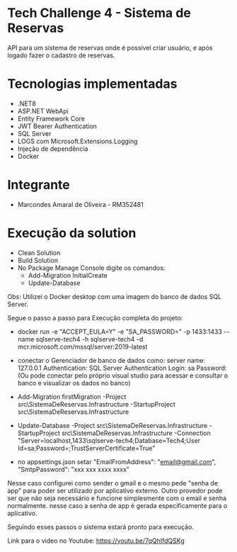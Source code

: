 
# Tech Challenge 4 - Sistema de Reservas
API para um sistema de reservas onde é possível criar usuário, e após logado fazer o cadastro de reservas.

# Tecnologias implementadas
- .NET8
- ASP.NET WebApi
- Entity Framework Core
- JWT Bearer Authentication
- SQL Server
- LOGS com Microsoft.Extensions.Logging 
- Injeção de dependência
- Docker

# Integrante
- Marcondes Amaral de Oliveira - RM352481

# Execução da solution
- Clean Solution
- Build Solution
- No Package Manage Console digite os comandos:
    - Add-Migration InitialCreate
    - Update-Database


Obs: Utilizei o Docker desktop com uma imagem do banco de dados SQL Server.

Segue o passo a passo para Execução completa do projeto:

- docker run -e "ACCEPT_EULA=Y" -e "SA_PASSWORD=<S3Nh4F0rT3>" -p 1433:1433 --name sqlserve-tech4 -h sqlserve-tech4 -d mcr.microsoft.com/mssql/server:2019-latest

- conectar o Gerenciador de banco de dados como:
server name: 127.0.0.1
Authentication: SQL Server Authentication
Login: sa
Password: <S3Nh4F0rT3>
(Ou pode conectar pelo próprio visual studio para acessar e consultar o banco e visualizar os dados no banco)

- Add-Migration firstMigration -Project src\SistemaDeReservas.Infrastructure -StartupProject src\SistemaDeReservas.Infrastructure

- Update-Database -Project src\SistemaDeReservas.Infrastructure -StartupProject src\SistemaDeReservas.Infrastructure -Connection "Server=localhost,1433\\sqlserve-tech4;Database=Tech4;User Id=sa;Password=<S3Nh4F0rT3>;TrustServerCertificate=True"

- no appsettings.json setar
"EmailFromAddress": "email@gmail.com",
"SmtpPassword": "xxx xxx xxxx xxxx"

Nesse caso configurei como sender o gmail e o mesmo pede "senha de app" para poder ser utilizado por aplicativo externo. Outro provedor pode ser que não seja necessário e funcione simplesmente com o email e senha normalmente.  nesse caso a senha de app é gerada especificamente para o aplicativo.

Seguindo esses passos o sistema estará pronto para execução.

Link para o video no Youtube: https://youtu.be/7qQhIfdQSKg


